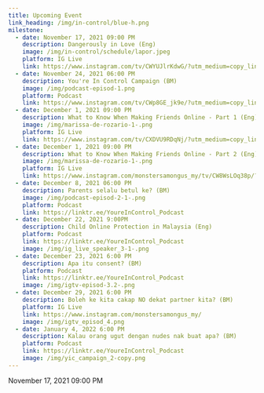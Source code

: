 ```yaml
---
title: Upcoming Event
link_heading: /img/in-control/blue-h.png
milestone:
  - date: November 17, 2021 09:00 PM
    description: Dangerously in Love (Eng)
    image: /img/in-control/schedule/lapor.jpeg
    platform: IG Live
    link: https://www.instagram.com/tv/CWYUJlrKdwG/?utm_medium=copy_link
  - date: November 24, 2021 06:00 PM
    description: You're In Control Campaign (BM)
    image: /img/podcast-episod-1.png
    platform: Podcast
    link: https://www.instagram.com/tv/CWp8GE_jk9e/?utm_medium=copy_link
  - date: December 1, 2021 09:00 PM
    description: What to Know When Making Friends Online - Part 1 (Eng)
    image: /img/marissa-de-rozario-1-.png
    platform: IG Live
    link: https://www.instagram.com/tv/CXDVU9RDqNj/?utm_medium=copy_link
  - date: December 1, 2021 09:00 PM
    description: What to Know When Making Friends Online - Part 2 (Eng)
    image: /img/marissa-de-rozario-1-.png
    platform: IG Live
    link: https://www.instagram.com/monstersamongus_my/tv/CW8WsLOq38p/?utm_medium=copy_link
  - date: December 8, 2021 06:00 PM
    description: Parents selalu betul ke? (BM)
    image: /img/podcast-episod-2-1-.png
    platform: Podcast
    link: https://linktr.ee/YoureInControl_Podcast
  - date: December 22, 2021 9:00PM
    description: Child Online Protection in Malaysia (Eng)
    platform: Podcast
    link: https://linktr.ee/YoureInControl_Podcast
    image: /img/ig_live_speaker_3-1-.png
  - date: December 23, 2021 6:00 PM
    description: Apa itu consent? (BM)
    platform: Podcast
    link: https://linktr.ee/YoureInControl_Podcast
    image: /img/igtv-episod-3.2-.png
  - date: December 29, 2021 6:00 PM
    description: Boleh ke kita cakap NO dekat partner kita? (BM)
    platform: IG Live
    link: https://www.instagram.com/monstersamongus_my/
    image: /img/igtv_episod_4.png
  - date: January 4, 2022 6:00 PM
    description: Kalau orang ugut dengan nudes nak buat apa? (BM)
    platform: Podcast
    link: https://linktr.ee/YoureInControl_Podcast
    image: /img/yic_campaign_2-copy.png
---
```


November 17, 2021 09:00 PM